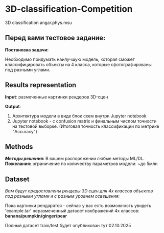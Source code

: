 # 3D-classification-Competition
3D classification angar.phys.msu


## Перед вами тестовое задание:

**Постановка задачи:** 

Необходимо придумать наилучшую модель, которая сможет классифицировать объекты на 4 класса, которые сфотографированы под разными углами. 

## Results representation
**Input**: размеченные картинки рендеров 3D-сцен

**Output**: 
1. Архитектура модели в виде блок схем внутри Jupyter notebook
2. Jupyter notebook - с confusion matrix и финальным числом точности на тестовой выборке.
(Итоговая точность классификации по метрике "Accuracy")




## Methods
***Методы решения:***
В вашем распоряжении любые методы ML/DL. 
**Пожелания:**  ограничение по количеству параметров модели: ~до 5млн 


## Dataset
*Вам будут предоставлены рендеры 3D сцен для 4х классов объектов под разными углами и с разным уровнем освещения:*

Пока картинки рендарятся - сейчас у вас есть возможность увидеть 'example.tar' неразмеченный датасет изображений 4х классов: **banana/pumpkin/ginger/pear**


Полный датасет train/test будет опубликован тут 02.10.2025
